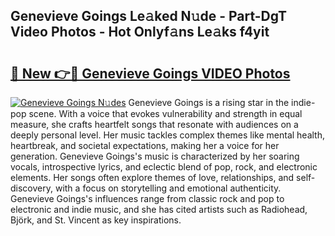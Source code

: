 ## Genevieve Goings Le𝚊ked N𝚞de - Part-DgT Video Photos - Hot Onlyf𝚊ns Le𝚊ks f4yit

# <h2><a href="http://ac17675.deff.icu/?id=Genevieve+Goings">🔗 New 👉🔴 Genevieve Goings VIDEO Photos</a></h2>

[![Genevieve Goings N𝚞des](https://i.imgur.com/rIISA9y.gif)](http://ac17675.deff.icu/?id=Genevieve+Goings)
Genevieve Goings is a rising star in the indie-pop scene. With a voice that evokes vulnerability and strength in equal measure, she crafts heartfelt songs that resonate with audiences on a deeply personal level. Her music tackles complex themes like mental health, heartbreak, and societal expectations, making her a voice for her generation. Genevieve Goings's music is characterized by her soaring vocals, introspective lyrics, and eclectic blend of pop, rock, and electronic elements. Her songs often explore themes of love, relationships, and self-discovery, with a focus on storytelling and emotional authenticity. Genevieve Goings's influences range from classic rock and pop to electronic and indie music, and she has cited artists such as Radiohead, Björk, and St. Vincent as key inspirations.
